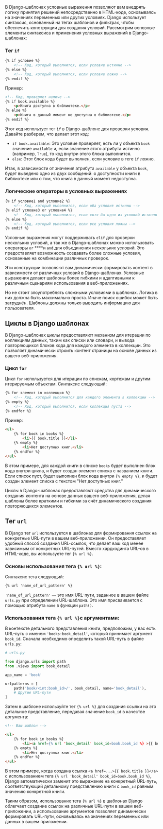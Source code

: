 

В Django-шаблонах условные выражения позволяют вам внедрять логику принятия решений непосредственно в HTML-коде, основываясь на значениях переменных или других условиях. Django использует синтаксис, основанный на тегах шаблонов и фильтрах, чтобы обеспечить конструкции для создания условий. Рассмотрим основные элементы синтаксиса и применения условных выражений в Django-шаблонах:

### **Тег `if`**

```html
{% if условие %}
    <!-- Код, который выполнится, если условие истинно -->
{% else %}
    <!-- Код, который выполнится, если условие ложно -->
{% endif %}

```

Пример:

```html
<!-- Код, проверяет наличе -->
{% if book.available %}
    <p>Книга доступна в библиотеке.</p>
{% else %}
    <p>Книга в данный момент не доступна в библиотеке.</p>
{% endif %}

```

Этот код использует тег `if` в Django-шаблоне для проверки условия. Давайте разберем, что делает этот код:

- `if book.available`: Это условие проверяет, есть ли у объекта `book` значение `available` и, если значение этого атрибута истинно (например, `True`), то код внутри этого блока выполнится.
- `else`: Этот блок кода будет выполнен, если условие в теге `if` ложно.

Итак, в зависимости от значения атрибута `available` у объекта `book`, будет выведено одно из двух сообщений: о доступности книги в библиотеке или о том, что книга в данный момент недоступна.

### **Логические операторы в условных выражениях**

```html
{% if условие1 and условие2 %}
    <!-- Код, который выполнится, если оба условия истинны -->
{% elif условие3 or условие4 %}
    <!-- Код, который выполнится, если хотя бы одно из условий истинно -->
{% else %}
    <!-- Код, который выполнится, если все условия ложны -->
{% endif %}

```

Условные выражения могут поддерживать `elif` для проверки нескольких условий, а так же в Django-шаблонах можно использовать операторы `or` ****и `and` для объединения нескольких условий. Это предоставляет возможность создавать более сложные условия, основанные на комбинации различных проверок.

Эти конструкции позволяют вам динамически формировать контент в зависимости от различных условий в Django-шаблонах. Условные выражения делают шаблоны более гибкими и адаптивными к различным сценариям использования в веб-приложениях.

Но не стоит злоупотреблять сложными условиями в шаблонах. Логика в них должна быть максимально проста. Иначе поиск ошибок может быть затруднён. Шаблоны должны только выводить информацию для пользователя.

## Циклы в Django шаблонах

В Django-шаблонах циклы предоставляют механизм для итерации по коллекциям данных, таким как списки или словари, и вывода повторяющихся блоков кода для каждого элемента в коллекции. Это позволяет динамически строить контент страницы на основе данных из вашего веб-приложения. 

### **Цикл `for`**

Цикл `for` используется для итерации по спискам, кортежам и другим итерируемым объектам. Синтаксис следующий:

```html
{% for элемент in коллекция %}
    <!-- Код, который выполнится для каждого элемента в коллекции -->
{% empty %}
    <!-- Код, который выполнится, если коллекция пуста -->
{% endfor %}

```

Пример:

```html
<ul>
    {% for book in books %}
        <li>{{ book.title }}</li>
    {% empty %}
        <li>Нет доступных книг.</li>
    {% endfor %}
</ul>

```

В этом примере, для каждой книги в списке `books` будет выполнен блок кода внутри цикла, и будет создан элемент списка с названием книги. Если список пуст, будет выполнен блок кода внутри `{% empty %}`, и будет создан элемент списка с текстом "Нет доступных книг."

Циклы в Django-шаблонах предоставляют средства для динамического создания контента на основе данных вашего веб-приложения, делая шаблоны более краткими и гибкими за счёт динамического создания повторяющихся элементов.

## Тег `url`

В Django тег `url` используется в шаблонах для формирования ссылок на конкретные URL-пути в вашем веб-приложении. Он предоставляет удобный способ создания URL-ссылок, что делает ваш код менее зависимым от конкретных URL-путей. Вместо хардкодинга URL-ов в HTML-коде, вы используете тег `{% url %}`.

### Основы использования тега `{% url %}`:

Синтаксис тега следующий:

```html
{% url 'name_of_url_pattern' %}

```

`'name_of_url_pattern'` — это имя URL-пути, заданное в вашем файле `urls.py` при определении URL-шаблона. Это имя присваивается с помощью атрибута `name` в функции `path()`. 

### Использования тега `{% url %}`с аргументами:

В контексте детального представления книги, предположим, у вас есть URL-путь с именем `'books:book_detail'`, который принимает аргумент `book_id`. Сначала необходимо определить такой URL-путь в файле `urls.py`:

```python
# urls.py

from django.urls import path
from .views import book_detail

app_name = 'book'

urlpatterns = [
    path('book/<int:book_id>/', book_detail, name='book_detail'),
    # Другие URL-пути
]

```

Затем в шаблоне используйте тег `{% url %}` для создания ссылки на это детальное представление, передавая значение `book_id` в качестве аргумента:

```html
<!-- Ваш шаблон -->

<ul>
    {% for book in books %}
        <li><a href={% url 'book_detail' book_id=book.book_id %} >{{ book.title }}</a></li>
    {% empty %}
        <li>Нет доступных книг.</li>
    {% endfor %}
</ul>

```

В этом примере, когда создана ссылка `<a href=...>{{ book.title }}</a>` с использованием тега `{% url 'book_detail' book_id=book.book_id %}`, Django автоматически заменит это выражение на конкретный URL-путь, соответствующий детальному представлению книги с `book_id` равным значению конкретной книги.

Таким образом, использование тега `{% url %}` в шаблонах Django облегчает создание ссылок на различные URL-пути в вашем веб-приложении, а использование аргументов позволяет динамически формировать URL-пути, основываясь на значениях переменных или данных в вашем приложении.